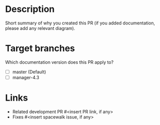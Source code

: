 # Description

Short summary of why you created this PR (if you added documentation, please add any relevant diagram).

# Target branches

Which documentation version does this PR apply to?
- [ ] master (Default)
- [ ] manager-4.3

# Links
- Related development PR #<insert PR link, if any>
- Fixes #<insert spacewalk issue, if any>

